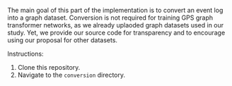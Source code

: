 The main goal of this part of the implementation is to convert an event log into a graph dataset.
Conversion is not required for training GPS graph transformer networks, as we already uplaoded graph datasets used in our study.
Yet, we provide our source code for transparency and to encourage using our proposal for other datasets.

Instructions:
1. Clone this repository.
2. Navigate to the `conversion` directory.

